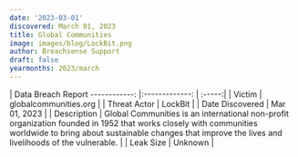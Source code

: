 ```yaml
---
date: '2023-03-01'
discovered: March 01, 2023
title: Global Communities
image: images/blog/LockBit.png
author: Breachsense Support
draft: false
yearmonths: 2023/march
---
```



| Data Breach Report
------------:     |:-------------:    | :-----:|
| Victim      | globalcommunities.org      | 
| Threat Actor      | LockBit      | 
| Date Discovered      | Mar 01, 2023      | 
| Description      | Global Communities is an international non-profit organization founded in 1952 that works closely with communities worldwide to bring about sustainable changes that improve the lives and livelihoods of the vulnerable.      | 
| Leak Size      | Unknown      | 


